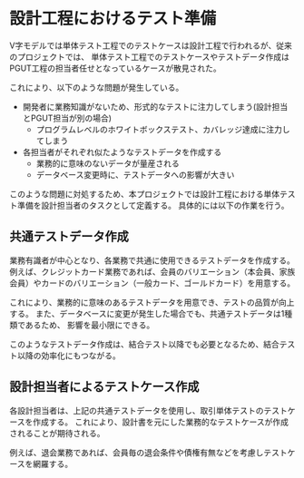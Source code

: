 # 設計工程におけるテスト準備

V字モデルでは単体テスト工程でのテストケースは設計工程で行われるが、従来のプロジェクトでは、
単体テスト工程でのテストケースやテストデータ作成はPGUT工程の担当者任せとなっているケースが散見された。

これにより、以下のような問題が発生している。

- 開発者に業務知識がないため、形式的なテストに注力してしまう(設計担当とPGUT担当が別の場合)
  - プログラムレベルのホワイトボックステスト、カバレッジ達成に注力してしまう
- 各担当者がそれぞれ似たようなテストデータを作成する
  - 業務的に意味のないデータが量産される
  - データベース変更時に、テストデータへの影響が大きい

このような問題に対処するため、本プロジェクトでは設計工程における単体テスト準備を設計担当者のタスクとして定義する。
具体的には以下の作業を行う。

## 共通テストデータ作成

業務有識者が中心となり、各業務で共通に使用できるテストデータを作成する。
例えば、クレジットカード業務であれば、会員のバリエーション（本会員、家族会員）やカードのバリエーション（一般カード、ゴールドカード）を用意する。

これにより、業務的に意味のあるテストデータを用意でき、テストの品質が向上する。
また、データベースに変更が発生した場合でも、共通テストデータは1種類であるため、
影響を最小限にできる。

このようなテストデータ作成は、結合テスト以降でも必要となるため、結合テスト以降の効率化にもつながる。


## 設計担当者によるテストケース作成

各設計担当者は、上記の共通テストデータを使用し、取引単体テストのテストケースを作成する。
これにより、設計書を元にした業務的なテストケースが作成されることが期待される。

例えば、退会業務であれば、会員毎の退会条件や債権有無などを考慮しテストケースを網羅する。

